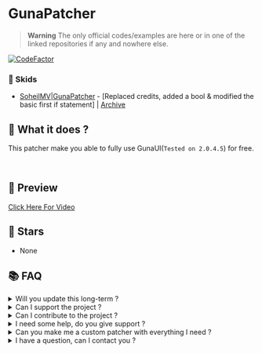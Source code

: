 # GunaPatcher

> **Warning** The only official codes/examples are here or in one of the linked repositories if any and nowhere else.

[![CodeFactor](https://www.codefactor.io/repository/github/thehelltower/gunapatcher/badge)](https://www.codefactor.io/repository/github/thehelltower/gunapatcher)

### 🤡 Skids
- [SoheilMV|GunaPatcher](https://github.com/SoheilMV/GunaPatcher) - [Replaced credits, added a bool & modified the basic first if statement] | [Archive](https://i.imgur.com/ECqtqNq.gif)
## 📜 What it does ?

This patcher make you able to fully use GunaUI(`Tested on 2.0.4.5`) for free.

<br>

## 🎥 Preview

[Click Here For Video](https://i.imgur.com/isAADUd.mp4)
## 🌟 Stars

- None

## 📚 FAQ

<details>
    <summary>
        Will you update this long-term ?
    </summary>
    Not sure, depend on Guna I believe.
</details>
<details>
    <summary>
        Can I support the project ?
    </summary>
    Yes, you can either "sponsor" me with the button on my profile or donate by going there: https://github.com/TheHellTower#-support-my-work and read, if you want to donate through PayPal you can add me on Discord, click here to see my Discord: https://github.com/TheHellTower#-socials.
</details>
<details>
    <summary>
        Can I contribute to the project ?
    </summary>
    Yes, feel free to fork it, updated it as you wish as long as you don't break it and open a PR that will be reviewed !
</details>
<details>
    <summary>
        I need some help, do you give support ?
    </summary>
    No.
</details>
<details>
    <summary>
        Can you make me a custom patcher with everything I need ?
    </summary>
    Yes and no, I can't just do that and see a bunch of people in my DMs. However, You can send me an email at: "thehelltower@tuta.io" with your offer(price, etc..)

    Note: Support for the first month included(more if the offer nice) and payment is sent only after preview.
</details>
<details>
    <summary>
        I have a question, can I contact you ?
    </summary>
    Yes you can either by opening a issue: https://github.com/TheHellTower/GunaPatcher/issues/new or send me an email at: "thehelltower@tuta.io" or contact me on one of my socials here: https://github.com/TheHellTower#-socials

    Note: Only for questions no code support.
</details>
